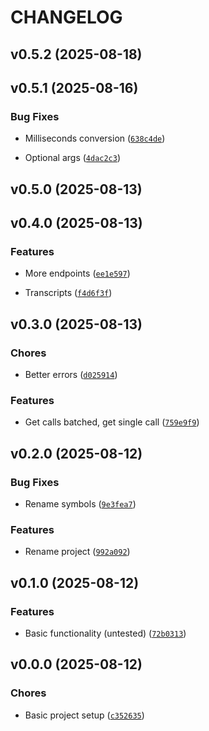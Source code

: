 # CHANGELOG


## v0.5.2 (2025-08-18)


## v0.5.1 (2025-08-16)

### Bug Fixes

- Milliseconds conversion
  ([`638c4de`](https://github.com/MicaelJarniac/gongy/commit/638c4de066b4606da80f2ef1510bc4724026303e))

- Optional args
  ([`4dac2c3`](https://github.com/MicaelJarniac/gongy/commit/4dac2c38ec16a79197217dcb460838a128c9e8a9))


## v0.5.0 (2025-08-13)


## v0.4.0 (2025-08-13)

### Features

- More endpoints
  ([`ee1e597`](https://github.com/MicaelJarniac/gongy/commit/ee1e5974943a9afd4cdf440d3187e979bdef3a37))

- Transcripts
  ([`f4d6f3f`](https://github.com/MicaelJarniac/gongy/commit/f4d6f3f252041250efb367a5899237b952df59f3))


## v0.3.0 (2025-08-13)

### Chores

- Better errors
  ([`d025914`](https://github.com/MicaelJarniac/gongy/commit/d0259148e02edebaef95f1073d4a566f1b8f6719))

### Features

- Get calls batched, get single call
  ([`759e9f9`](https://github.com/MicaelJarniac/gongy/commit/759e9f9099b25c7a245254a849fe5c51d65b335b))


## v0.2.0 (2025-08-12)

### Bug Fixes

- Rename symbols
  ([`9e3fea7`](https://github.com/MicaelJarniac/gongy/commit/9e3fea7b9e5de78c08b6d9f3d6abef153394628e))

### Features

- Rename project
  ([`992a092`](https://github.com/MicaelJarniac/gongy/commit/992a092e2dd09e8aa859df5de3e024d75b46b37a))


## v0.1.0 (2025-08-12)

### Features

- Basic functionality (untested)
  ([`72b0313`](https://github.com/MicaelJarniac/gongy/commit/72b0313f29d5eb115a5780e05f9b3b8e8d83d099))


## v0.0.0 (2025-08-12)

### Chores

- Basic project setup
  ([`c352635`](https://github.com/MicaelJarniac/gongy/commit/c352635f825011e9e7a05ad961b4540aded1292b))
